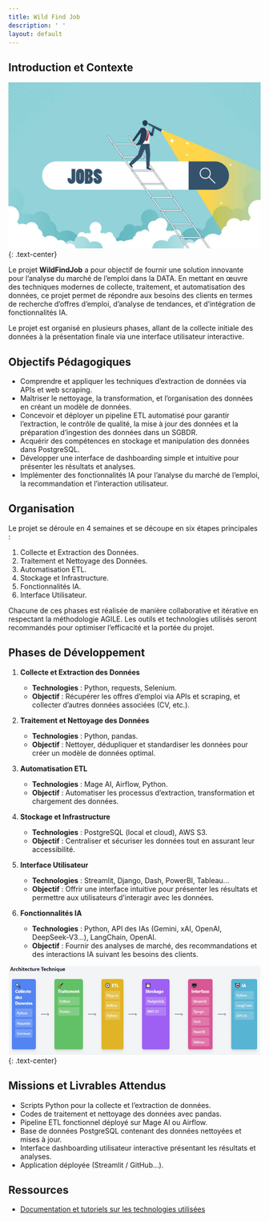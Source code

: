 ```yaml
---
title: Wild Find Job
description: ' '
layout: default
---
```


## Introduction et Contexte

![header](assets/image/header.jpg)
{: .text-center}

Le projet **WildFindJob** a pour objectif de fournir une solution innovante pour l’analyse du marché de l’emploi dans la DATA. En mettant en œuvre des techniques modernes de collecte, traitement, et automatisation des données, ce projet permet de répondre aux besoins des clients en termes de recherche d’offres d’emploi, d’analyse de tendances, et d’intégration de fonctionnalités IA.

Le projet est organisé en plusieurs phases, allant de la collecte initiale des données à la présentation finale via une interface utilisateur interactive.

## Objectifs Pédagogiques

- Comprendre et appliquer les techniques d’extraction de données via APIs et web scraping.
- Maîtriser le nettoyage, la transformation, et l’organisation des données en créant un modèle de données.
- Concevoir et déployer un pipeline ETL automatisé pour garantir l’extraction, le contrôle de qualité, la mise à jour des données et la préparation d’ingestion des données dans un SGBDR.
- Acquérir des compétences en stockage et manipulation des données dans PostgreSQL.
- Développer une interface de dashboarding simple et intuitive pour présenter les résultats et analyses.
- Implémenter des fonctionnalités IA pour l’analyse du marché de l’emploi, la recommandation et l’interaction utilisateur.

## Organisation

Le projet se déroule en 4 semaines et se découpe en six étapes principales :

1. Collecte et Extraction des Données.
2. Traitement et Nettoyage des Données.
3. Automatisation ETL.
4. Stockage et Infrastructure.
5. Fonctionnalités IA.
6. Interface Utilisateur.

Chacune de ces phases est réalisée de manière collaborative et itérative en respectant la méthodologie AGILE. Les outils et technologies utilisés seront recommandés pour optimiser l’efficacité et la portée du projet.

## Phases de Développement

1. **Collecte et Extraction des Données**

    - **Technologies** : Python, requests, Selenium.
    - **Objectif** : Récupérer les offres d’emploi via APIs et scraping, et collecter d’autres données associées (CV, etc.).

2. **Traitement et Nettoyage des Données**

    - **Technologies** : Python, pandas.
    - **Objectif** : Nettoyer, dédupliquer et standardiser les données pour créer un modèle de données optimal.

3. **Automatisation ETL**

    - **Technologies** : Mage AI, Airflow, Python.
    - **Objectif** : Automatiser les processus d’extraction, transformation et chargement des données.

4. **Stockage et Infrastructure**

    - **Technologies** : PostgreSQL (local et cloud), AWS S3.
    - **Objectif** : Centraliser et sécuriser les données tout en assurant leur accessibilité.

5. **Interface Utilisateur**

    - **Technologies** : Streamlit, Django, Dash, PowerBI, Tableau...
    - **Objectif** : Offrir une interface intuitive pour présenter les résultats et permettre aux utilisateurs d’interagir avec les données.

6. **Fonctionnalités IA**

    - **Technologies** : Python, API des IAs (Gemini, xAI, OpenAI, DeepSeek-V3...), LangChain, OpenAI.
    - **Objectif** : Fournir des analyses de marché, des recommandations et des interactions IA suivant les besoins des clients.

![architecture](assets/image/architecture.PNG)
{: .text-center}

## Missions et Livrables Attendus

- Scripts Python pour la collecte et l’extraction de données.
- Codes de traitement et nettoyage des données avec pandas.
- Pipeline ETL fonctionnel déployé sur Mage AI ou Airflow.
- Base de données PostgreSQL contenant des données nettoyées et mises à jour.
- Interface dashboarding utilisateur interactive présentant les résultats et analyses.
- Application déployée (Streamlit / GitHub…).

## Ressources

- [Documentation et tutoriels sur les technologies utilisées](https://docs.google.com/document/d/125OscHfCOOmu_XtHZj9acDnzxyCBG1vF0SHSBnodIpY/edit?usp=sharing)
